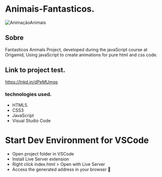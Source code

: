 <h1>Animais-Fantasticos.</h1>

![AnimaçãoAnimais](https://user-images.githubusercontent.com/86026272/137026913-6a514a08-61e2-4a60-8178-9d4242bfd2bb.gif)

<h2>Sobre</h2>
<p>Fantasticos Animals Project, developed during the javaScript course at Origamid, Using javaScript to create animations for pure html and css code.</p>

## Link to project test.
  https://lnkd.in/dPeMUmqs



### technologies used.
+ HTML5.
+ CSS3
+ JavaScript
+ Visual Studio Code

# Start Dev Environment for VSCode
+ Open project folder in VSCode
+ Install Live Server extension
+ Right click index.html > Open with Live Server
+ Access the generated address in your browser 🚀
